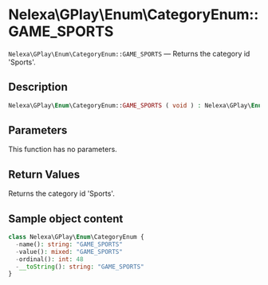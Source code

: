 # Nelexa\GPlay\Enum\CategoryEnum::GAME_SPORTS
`Nelexa\GPlay\Enum\CategoryEnum::GAME_SPORTS` — Returns the category id 'Sports'.

## Description
```php
Nelexa\GPlay\Enum\CategoryEnum::GAME_SPORTS ( void ) : Nelexa\GPlay\Enum\CategoryEnum
```

## Parameters
This function has no parameters.

## Return Values
Returns the category id 'Sports'.

## Sample object content
```php
class Nelexa\GPlay\Enum\CategoryEnum {
  -name(): string: "GAME_SPORTS"
  -value(): mixed: "GAME_SPORTS"
  -ordinal(): int: 48
  -__toString(): string: "GAME_SPORTS"
}
```
